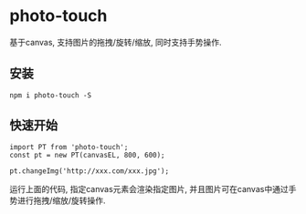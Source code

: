 # photo-touch
基于canvas, 支持图片的拖拽/旋转/缩放, 同时支持手势操作.


## 安装
```
npm i photo-touch -S
```

## 快速开始
```
import PT from 'photo-touch';
const pt = new PT(canvasEL, 800, 600);

pt.changeImg('http://xxx.com/xxx.jpg');
```
运行上面的代码, 指定canvas元素会渲染指定图片, 并且图片可在canvas中通过手势进行拖拽/缩放/旋转操作.
